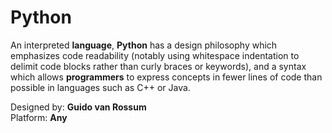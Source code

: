 # Python #

An interpreted **language**, **Python** has a design philosophy which emphasizes code readability (notably using whitespace indentation to delimit code blocks rather than curly braces or keywords), and a syntax which allows **programmers** to express concepts in fewer lines of code than possible in languages such as C++ or Java.

Designed by: **Guido van Rossum**	</br>
Platform: **Any**

